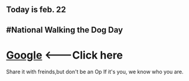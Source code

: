 ## Today is feb. 22
## #National Walking the Dog Day

# [Google](https://google.com)  <---Click here

Share it with freinds,but don't be an Op
If it's you, we know who you are.
